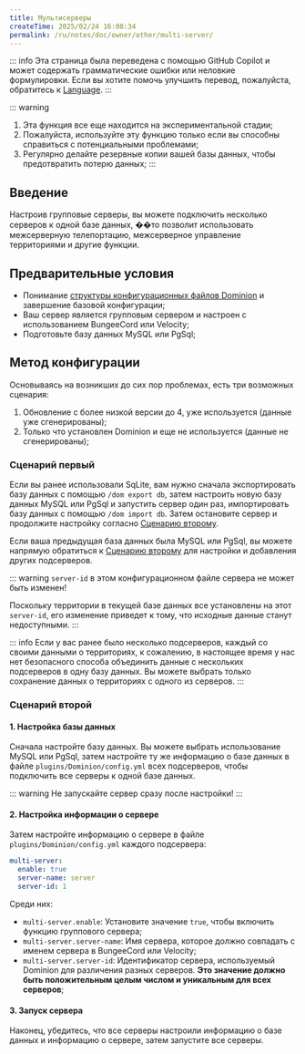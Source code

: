 ```yaml
---
title: Мультисерверы
createTime: 2025/02/24 16:08:34
permalink: /ru/notes/doc/owner/other/multi-server/
---
```


::: info
Эта страница была переведена с помощью GitHub Copilot и может содержать грамматические ошибки или неловкие формулировки.
Если вы хотите помочь улучшить перевод, пожалуйста, обратитесь к [Language](/ru/notes/doc/owner/config-ref/languages/).
:::

::: warning

1. Эта функция все еще находится на экспериментальной стадии;
2. Пожалуйста, используйте эту функцию только если вы способны справиться с потенциальными проблемами;
3. Регулярно делайте резервные копии вашей базы данных, чтобы предотвратить потерю данных;
:::

## Введение

Настроив групповые серверы, вы можете подключить несколько серверов к одной базе данных, ��то позволит использовать
межсерверную телепортацию, межсерверное управление территориями и другие функции.

## Предварительные условия

- Понимание [структуры конфигурационных файлов Dominion](/ru/notes/doc/owner/config-ref/overview/) и завершение
  базовой конфигурации;
- Ваш сервер является групповым сервером и настроен с использованием BungeeCord или Velocity;
- Подготовьте базу данных MySQL или PgSql;

## Метод конфигурации

Основываясь на возникших до сих пор проблемах, есть три возможных сценария:

1. Обновление с более низкой версии до 4, уже используется (данные уже сгенерированы);
2. Только что установлен Dominion и еще не используется (данные не сгенерированы);

### Сценарий первый

Если вы ранее использовали SqLite, вам нужно сначала экспортировать базу данных с помощью `/dom export db`, затем настроить
новую базу данных MySQL или PgSql и запустить сервер один раз,
импортировать базу данных с помощью `/dom import db`.
Затем остановите сервер и продолжите настройку согласно [Сценарию второму](#Scenario-Two).

Если ваша предыдущая база данных была MySQL или PgSql, вы можете напрямую обратиться к [Сценарию второму](#Scenario-Two) для настройки
и добавления других подсерверов.

::: warning
`server-id` в этом конфигурационном файле сервера не может быть изменен!

Поскольку территории в текущей базе данных все установлены на этот `server-id`, его изменение приведет к тому, что исходные
данные станут недоступными.
:::

::: info
Если у вас ранее было несколько подсерверов, каждый со своими данными о территориях, к сожалению, в настоящее время у нас нет
безопасного способа объединить данные с нескольких подсерверов в одну базу данных.
Вы можете выбрать только сохранение данных о территориях с одного из серверов.
:::

### Сценарий второй

#### 1. Настройка базы данных

Сначала настройте базу данных. Вы можете выбрать использование MySQL или PgSql, затем настройте ту же информацию о базе данных
в файле `plugins/Dominion/config.yml` всех подсерверов, чтобы подключить все серверы к одной базе данных.

::: warning
Не запускайте сервер сразу после настройки!
:::

#### 2. Настройка информации о сервере

Затем настройте информацию о сервере в файле `plugins/Dominion/config.yml` каждого подсерверa:

```yaml
multi-server:
  enable: true
  server-name: server
  server-id: 1
```

Среди них:

- `multi-server.enable`: Установите значение `true`, чтобы включить функцию группового сервера;
- `multi-server.server-name`: Имя сервера, которое должно совпадать с именем сервера в BungeeCord или Velocity;
- `multi-server.server-id`: Идентификатор сервера, используемый Dominion для различения разных серверов. **Это значение должно быть положительным целым числом и уникальным для всех серверов**;

#### 3. Запуск сервера

Наконец, убедитесь, что все серверы настроили информацию о базе данных и информацию о сервере, затем запустите все серверы.
